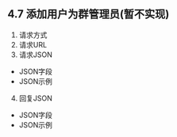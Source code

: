## 4.7 添加用户为群管理员(暂不实现)

1. 请求方式
2. 请求URL 
3. 请求JSON 

* JSON字段
* JSON示例

4. 回复JSON 
* JSON字段
* JSON示例